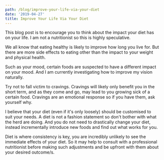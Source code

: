 ```yaml
---
path: /blog/improve-your-life-via-your-diet
date: '2019-04-27'
title: Improve Your Life Via Your Diet
---
```

This blog post is to encourage you to think about the impact your diet has on your life. I am not a nutritionist so this is highly speculative. 

We all know that eating healthy is likely to improve how long you live for. But there are more side effects to eating other than the impact to your weight and physical health. 

Such as your mood, certain foods are suspected to have a different impact on your mood. And I am currently investigating how to improve my vision naturally. 

Try not to fall victim to cravings. Cravings will likely only benefit you in the short term, and as they come and go, may lead to you growing sick of a certain food. Cravings are an emotional response so if you have them, ask yourself why. 

I believe that your diet (even if it's only loosely) should be customised to suit your needs. A diet is not a fashion statement so don't bother with what the herd are doing. And you do not need to drastically change your diet, instead incrementally introduce new foods and find out what works for you. 

Diet is where consistency is key, you are incredibly unlikely to see the immediate effects of your diet. So it may help to consult with a professional nutritionist before making such adjustments and be upfront with them about your desired outcome/s. 
